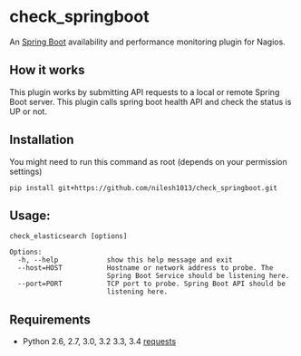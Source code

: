 check_springboot
===================

An [Spring Boot] availability and performance monitoring plugin for 
Nagios.

[Spring Boot]: http://projects.spring.io/spring-boot/


How it works
------------

This plugin works by submitting API requests to a local or remote 
Spring Boot server. This plugin calls spring boot health API
and check the status is UP or not.


Installation
------------
You might need to run this command as root (depends on your permission settings)

`pip install git+https://github.com/nilesh1013/check_springboot.git`

Usage:
-----
```
check_elasticsearch [options]

Options:
  -h, --help            show this help message and exit
  --host=HOST           Hostname or network address to probe. The
                        Spring Boot Service should be listening here.
  --port=PORT  			TCP port to probe. Spring Boot API should be
                        listening here.

```

Requirements
------------

- Python 2.6, 2.7, 3.0, 3.2 3.3, 3.4
[requests][]

[requests]: https://github.com/kennethreitz/requests

